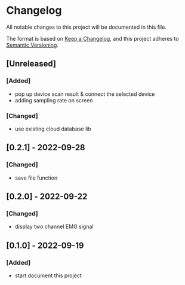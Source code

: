 # Changelog
All notable changes to this project will be documented in this file.

The format is based on [Keep a Changelog](https://keepachangelog.com/en/1.0.0/),
and this project adheres to [Semantic Versioning](https://semver.org/spec/v2.0.0.html).

## [Unreleased]
### [Added]
- pop up device scan result & connect the selected device
- adding sampling rate on screen
### [Changed]
- use existing cloud database lib

## [0.2.1] - 2022-09-28
### [Changed]
- save file function

## [0.2.0] - 2022-09-22
### [Changed]
- display two channel EMG signal

## [0.1.0] - 2022-09-19
### [Added]
- start document this project